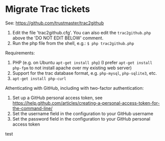 # Migrate Trac tickets

See: https://github.com/trustmaster/trac2github

1. Edit the file 'trac2github.cfg'. You can also edit the `trac2github.php` above the 'DO NOT EDIT BELOW' comment.
2. Run the php file from the shell, e.g.:
`$ php trac2github.php`

Requirements:
1. PHP (e.g. on Ubuntu `apt-get install php`) (I prefer `apt-get install php-fpm` to not install apache over my existing web server)
2. Support for the trac database format, e.g. `php-mysql`, `php-sqlite3`, etc.
3. `apt-get install php-curl`

Athenticating with GitHub, including with two-factor authentication:
1. Set up a GitHub personal access token, see https://help.github.com/articles/creating-a-personal-access-token-for-the-command-line/
2. Set the username field in the configuration to your GitHub username
3. Set the password field in the configuration to your GitHub personal access token


test
